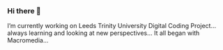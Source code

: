 ### Hi there 👋

I’m currently working on Leeds Trinity University Digital Coding Project... 
always learning and looking at new perspectives... 
It all began with Macromedia...
